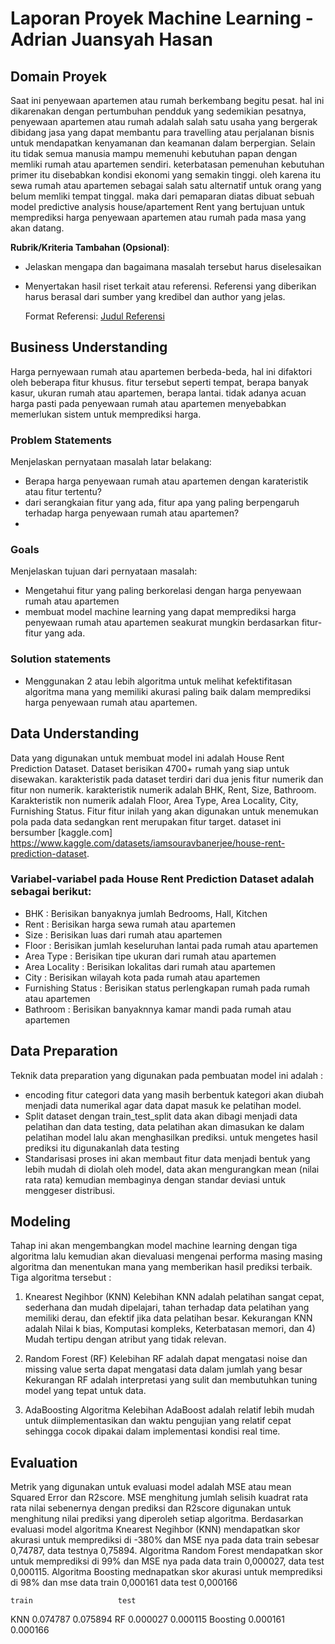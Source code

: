 # Laporan Proyek Machine Learning - Adrian Juansyah Hasan

## Domain Proyek

Saat ini penyewaan apartemen atau rumah berkembang begitu pesat. hal ini dikarenakan dengan pertumbuhan pendduk yang sedemikian pesatnya, penyewaan apartemen atau rumah adalah salah satu usaha yang bergerak dibidang jasa yang dapat membantu para travelling atau perjalanan bisnis untuk mendapatkan kenyamanan dan keamanan dalam berpergian. Selain itu tidak semua manusia mampu memenuhi kebutuhan papan dengan memliki rumah atau apartemen sendiri. keterbatasan pemenuhan kebutuhan primer itu disebabkan kondisi ekonomi yang semakin tinggi. oleh karena itu sewa rumah atau apartemen sebagai salah satu alternatif untuk orang yang belum memliki tempat tinggal. maka dari pemaparan diatas dibuat sebuah model predictive analysis house/apartement Rent yang bertujuan untuk memprediksi harga penyewaan apartemen atau rumah pada masa yang akan datang.


**Rubrik/Kriteria Tambahan (Opsional)**:
- Jelaskan mengapa dan bagaimana masalah tersebut harus diselesaikan
- Menyertakan hasil riset terkait atau referensi. Referensi yang diberikan harus berasal dari sumber yang kredibel dan author yang jelas.
  
  Format Referensi: [Judul Referensi](https://scholar.google.com/) 

## Business Understanding

Harga pernyewaan rumah atau apartemen berbeda-beda, hal ini difaktori oleh beberapa fitur khusus. fitur tersebut seperti tempat, berapa banyak kasur, ukuran rumah atau apartemen, berapa lantai. tidak adanya acuan harga pasti pada penyewaan rumah atau apartemen menyebabkan memerlukan sistem untuk memprediksi harga.


### Problem Statements

Menjelaskan pernyataan masalah latar belakang:
- Berapa harga penyewaan rumah atau apartemen dengan karateristik atau fitur tertentu?
- dari serangkaian fitur yang ada, fitur apa yang paling berpengaruh terhadap harga penyewaan rumah atau apartemen?
- 

### Goals

Menjelaskan tujuan dari pernyataan masalah:
- Mengetahui fitur yang paling berkorelasi dengan harga penyewaan rumah atau apartemen
- membuat model machine learning yang dapat memprediksi harga penyewaan rumah atau apartemen seakurat mungkin berdasarkan fitur-fitur yang ada.

### Solution statements
- Menggunakan 2 atau lebih algoritma untuk melihat kefektifitasan algoritma mana yang memiliki akurasi paling baik dalam memprediksi harga penyewaan rumah atau apartemen.

## Data Understanding

Data yang digunakan untuk membuat model ini adalah House Rent Prediction Dataset. Dataset berisikan 4700+ rumah yang siap untuk disewakan. karakteristik pada dataset terdiri dari dua jenis fitur numerik dan fitur non numerik. karakteristik numerik adalah BHK, Rent, Size, Bathroom. Karakteristik non numerik adalah Floor, Area Type, Area Locality, City, Furnishing Status. Fitur fitur inilah yang akan digunakan untuk menemukan pola pada data sedangkan rent merupakan fitur target. dataset ini bersumber [kaggle.com] https://www.kaggle.com/datasets/iamsouravbanerjee/house-rent-prediction-dataset.

 
### Variabel-variabel pada House Rent Prediction Dataset adalah sebagai berikut:
- BHK : Berisikan banyaknya jumlah Bedrooms, Hall, Kitchen
- Rent : Berisikan harga sewa rumah atau apartemen
- Size : Berisikan luas dari rumah atau apartemen
- Floor : Berisikan jumlah keseluruhan lantai pada rumah atau apartemen
- Area Type : Berisikan tipe ukuran dari rumah atau apartemen
- Area Locality : Berisikan lokalitas dari rumah atau apartemen
- City : Berisikan wilayah kota pada rumah atau apartemen
- Furnishing Status : Berisikan status perlengkapan rumah pada rumah atau apartemen
- Bathroom : Berisikan banyaknnya kamar mandi pada rumah atau apartemen

## Data Preparation
Teknik data preparation yang digunakan pada pembuatan model ini adalah : 
- encoding fitur categori
data yang masih berbentuk kategori akan diubah menjadi data numerikal agar data dapat masuk ke pelatihan model.
- Split dataset dengan train_test_split
data akan dibagi menjadi data pelatihan dan data testing, data pelatihan akan dimasukan ke dalam pelatihan model lalu akan menghasilkan prediksi. untuk mengetes hasil prediksi itu digunakanlah data testing
- Standarisasi
proses ini akan membaut fitur data menjadi bentuk yang lebih mudah di diolah oleh model, data akan mengurangkan mean (nilai rata rata)  kemudian membaginya dengan standar deviasi untuk menggeser distribusi.

## Modeling

Tahap ini akan mengembangkan model machine learning dengan tiga algoritma lalu kemudian akan dievaluasi mengenai performa masing masing algoritma dan menentukan mana yang memberikan hasil prediksi terbaik. Tiga algoritma tersebut :
1. Knearest Negihbor (KNN) 
Kelebihan KNN adalah pelatihan sangat cepat, sederhana dan mudah dipelajari, tahan terhadap data pelatihan yang memiliki derau, dan efektif jika data pelatihan besar.
Kekurangan KNN adalah Nilai k bias, Komputasi kompleks, Keterbatasan memori, dan 4) Mudah tertipu dengan atribut yang tidak relevan.

2. Random Forest (RF)
Kelebihan RF adalah dapat mengatasi noise dan missing value serta dapat mengatasi data dalam jumlah yang besar
Kekurangan RF adalah interpretasi yang sulit dan membutuhkan tuning model yang tepat untuk data.

3. AdaBoosting Algoritma
Kelebihan AdaBoost adalah relatif lebih mudah untuk diimplementasikan dan waktu pengujian yang relatif cepat sehingga cocok dipakai dalam implementasi kondisi real time.

## Evaluation

Metrik yang digunakan untuk evaluasi model adalah MSE atau mean Squared Error dan R2score. MSE menghitung jumlah selisih kuadrat rata rata nilai sebenernya dengan prediksi dan R2score digunakan untuk menghitung nilai prediksi yang diperoleh setiap algoritma. Berdasarkan evaluasi model algoritma Knearest Negihbor (KNN) mendapatkan skor akurasi untuk memprediksi di -380% dan MSE nya pada data train sebesar 0,74787, data testnya 0,75894. Algoritma Random Forest mendapatkan skor untuk memprediksi di 99% dan MSE nya pada data train 0,000027, data test 0,000115. Algoritma Boosting mednapatkan skor akurasi untuk memprediksi di 98% dan mse data train 0,000161 data test 0,000166

	train	                test
KNN	0.074787	        0.075894
RF	0.000027	        0.000115
Boosting	0.000161	  0.000166
